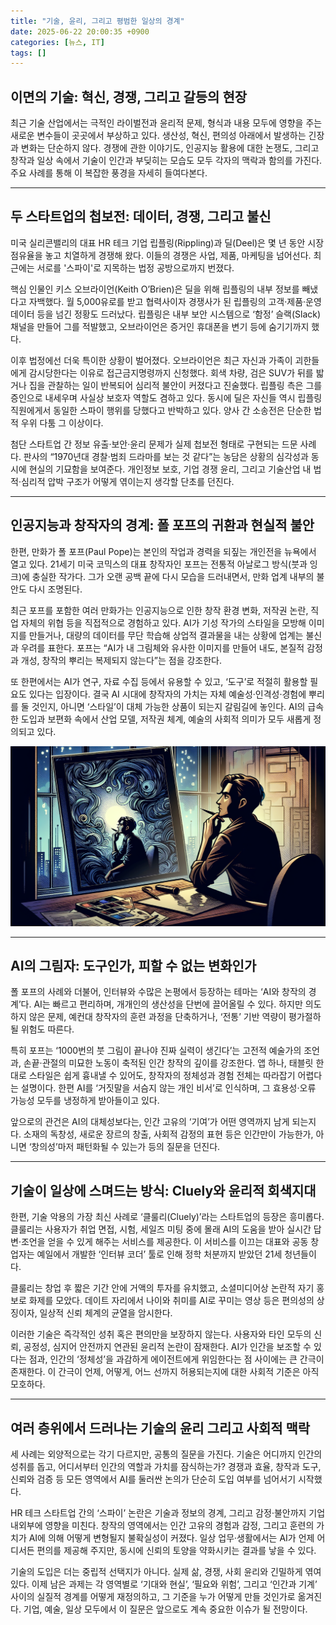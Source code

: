 ```yaml
---
title: "기술, 윤리, 그리고 평범한 일상의 경계"
date: 2025-06-22 20:00:35 +0900
categories: [뉴스, IT]
tags: []
---
```


## 이면의 기술: 혁신, 경쟁, 그리고 갈등의 현장

최근 기술 산업에서는 극적인 라이벌전과 윤리적 문제, 형식과 내용 모두에 영향을 주는 새로운 변수들이 곳곳에서 부상하고 있다. 생산성, 혁신, 편의성 아래에서 발생하는 긴장과 변화는 단순하지 않다. 경쟁에 관한 이야기도, 인공지능 활용에 대한 논쟁도, 그리고 창작과 일상 속에서 기술이 인간과 부딪히는 모습도 모두 각자의 맥락과 함의를 가진다. 주요 사례를 통해 이 복잡한 풍경을 자세히 들여다본다.

---

## 두 스타트업의 첩보전: 데이터, 경쟁, 그리고 불신

미국 실리콘밸리의 대표 HR 테크 기업 립플링(Rippling)과 딜(Deel)은 몇 년 동안 시장 점유율을 놓고 치열하게 경쟁해 왔다. 이들의 경쟁은 사업, 제품, 마케팅을 넘어선다. 최근에는 서로를 '스파이'로 지목하는 법정 공방으로까지 번졌다.

핵심 인물인 키스 오브라이언(Keith O’Brien)은 딜을 위해 립플링의 내부 정보를 빼냈다고 자백했다. 월 5,000유로를 받고 협력사이자 경쟁사가 된 립플링의 고객·제품·운영 데이터 등을 넘긴 정황도 드러났다. 립플링은 내부 보안 시스템으로 ‘함정’ 슬랙(Slack) 채널을 만들어 그를 적발했고, 오브라이언은 증거인 휴대폰을 변기 등에 숨기기까지 했다. 

이후 법정에선 더욱 특이한 상황이 벌어졌다. 오브라이언은 최근 자신과 가족이 괴한들에게 감시당한다는 이유로 접근금지명령까지 신청했다. 회색 차량, 검은 SUV가 뒤를 밟거나 집을 관찰하는 일이 반복되어 심리적 불안이 커졌다고 진술했다. 립플링 측은 그를 증인으로 내세우며 사실상 보호자 역할도 겸하고 있다. 동시에 딜은 자신들 역시 립플링 직원에게서 동일한 스파이 행위를 당했다고 반박하고 있다. 양사 간 소송전은 단순한 법적 우위 다툼 그 이상이다. 

첨단 스타트업 간 정보 유출·보안·윤리 문제가 실제 첩보전 형태로 구현되는 드문 사례다. 판사의 “1970년대 경찰·범죄 드라마를 보는 것 같다”는 농담은 상황의 심각성과 동시에 현실의 기묘함을 보여준다. 개인정보 보호, 기업 경쟁 윤리, 그리고 기술산업 내 법적·심리적 압박 구조가 어떻게 엮이는지 생각할 단초를 던진다.

---

## 인공지능과 창작자의 경계: 폴 포프의 귀환과 현실적 불안

한편, 만화가 폴 포프(Paul Pope)는 본인의 작업과 경력을 되짚는 개인전을 뉴욕에서 열고 있다. 21세기 미국 코믹스의 대표 창작자인 포프는 전통적 아날로그 방식(붓과 잉크)에 충실한 작가다. 그가 오랜 공백 끝에 다시 모습을 드러내면서, 만화 업계 내부의 불안도 다시 조명된다. 

최근 포프를 포함한 여러 만화가는 인공지능으로 인한 창작 환경 변화, 저작권 논란, 직업 자체의 위협 등을 직접적으로 경험하고 있다. AI가 기성 작가의 스타일을 모방해 이미지를 만들거나, 대량의 데이터를 무단 학습해 상업적 결과물을 내는 상황에 업계는 불신과 우려를 표한다. 포프는 “AI가 내 그림체와 유사한 이미지를 만들어 내도, 본질적 감정과 개성, 창작의 뿌리는 복제되지 않는다”는 점을 강조한다. 

또 한편에서는 AI가 연구, 자료 수집 등에서 유용할 수 있고, ‘도구’로 적절히 활용할 필요도 있다는 입장이다. 결국 AI 시대에 창작자의 가치는 자체 예술성·인격성·경험에 뿌리를 둘 것인지, 아니면 ‘스타일’이 대체 가능한 상품이 되는지 갈림길에 놓인다. AI의 급속한 도입과 보편화 속에서 산업 모델, 저작권 체계, 예술의 사회적 의미가 모두 새롭게 정의되고 있다.

![어두운 방 안에서 창문을 바라보는 만화가, 배경에는 구불구불한 잉크와 디지털 픽셀이 흐른다](assets/img/2025-06-22-b97f45a1-baba-4438-befb-4fad7fb04d75/1750590088085.png)

---

## AI의 그림자: 도구인가, 피할 수 없는 변화인가

폴 포프의 사례와 더불어, 인터뷰와 수많은 논평에서 등장하는 테마는 ‘AI와 창작의 경계’다. AI는 빠르고 편리하며, 개개인의 생산성을 단번에 끌어올릴 수 있다. 하지만 의도하지 않은 문제, 예컨대 창작자의 훈련 과정을 단축하거나, ‘전통’ 기반 역량이 평가절하될 위험도 따른다.

특히 포프는 ‘1000번의 붓 그림이 끝나야 진짜 실력이 생긴다’는 고전적 예술가의 조언과, 손끝·관절의 미묘한 노동이 축적된 인간 창작의 깊이를 강조한다. 앱 하나, 태블릿 한 대로 스타일은 쉽게 흉내낼 수 있어도, 창작자의 정체성과 경험 전체는 따라잡기 어렵다는 설명이다. 한편 AI를 ‘거짓말을 서슴지 않는 개인 비서’로 인식하며, 그 효용성·오류 가능성 모두를 냉정하게 받아들이고 있다.

앞으로의 관건은 AI의 대체성보다는, 인간 고유의 ‘기여’가 어떤 영역까지 남게 되는지다. 소재의 독창성, 새로운 장르의 창출, 사회적 감정의 표현 등은 인간만이 가능한가, 아니면 ‘창의성’마저 패턴화될 수 있는가 등의 질문을 던진다.

---

## 기술이 일상에 스며드는 방식: Cluely와 윤리적 회색지대

한편, 기술 악용의 가장 최신 사례로 ‘클룰리(Cluely)’라는 스타트업의 등장은 흥미롭다. 클룰리는 사용자가 취업 면접, 시험, 세일즈 미팅 중에 몰래 AI의 도움을 받아 실시간 답변·조언을 얻을 수 있게 해주는 서비스를 제공한다. 이 서비스를 이끄는 대표와 공동 창업자는 예일에서 개발한 ‘인터뷰 코더’ 툴로 인해 정학 처분까지 받았던 21세 청년들이다.

클룰리는 창업 후 짧은 기간 안에 거액의 투자를 유치했고, 소셜미디어상 논란적 자기 홍보로 화제를 모았다. 데이트 자리에서 나이와 취미를 AI로 꾸미는 영상 등은 편의성의 상징이자, 일상적 신뢰 체계의 균열을 암시한다.

이러한 기술은 즉각적인 성취 혹은 편의만을 보장하지 않는다. 사용자와 타인 모두의 신뢰, 공정성, 심지어 안전까지 연관된 윤리적 논란이 잠재한다. AI가 인간을 보조할 수 있다는 점과, 인간의 ‘정체성’을 과감하게 에이전트에게 위임한다는 점 사이에는 큰 간극이 존재한다. 이 간극이 언제, 어떻게, 어느 선까지 허용되는지에 대한 사회적 기준은 아직 모호하다.

---

## 여러 층위에서 드러나는 기술의 윤리 그리고 사회적 맥락

세 사례는 외양적으로는 각기 다르지만, 공통의 질문을 가진다. 기술은 어디까지 인간의 성취를 돕고, 어디서부터 인간의 역할과 가치를 잠식하는가? 경쟁과 효율, 창작과 도구, 신뢰와 검증 등 모든 영역에서 AI를 둘러싼 논의가 단순히 도입 여부를 넘어서기 시작했다.

HR 테크 스타트업 간의 ‘스파이’ 논란은 기술과 정보의 경계, 그리고 감정·불안까지 기업 내외부에 영향을 미친다. 창작의 영역에서는 인간 고유의 경험과 감정, 그리고 훈련의 가치가 AI에 의해 어떻게 변형될지 불확실성이 커졌다. 일상 업무·생활에서는 AI가 언제 어디서든 편의를 제공해 주지만, 동시에 신뢰의 토양을 약화시키는 결과를 낳을 수 있다.

기술의 도입은 더는 중립적 선택지가 아니다. 실제 삶, 경쟁, 사회 윤리와 긴밀하게 엮여 있다. 이제 남은 과제는 각 영역별로 ‘기대와 현실’, ‘필요와 위험’, 그리고 ‘인간과 기계’ 사이의 실질적 경계를 어떻게 재정의하고, 그 기준을 누가 어떻게 만들 것인가로 옮겨진다. 기업, 예술, 일상 모두에서 이 질문은 앞으로도 계속 중요한 이슈가 될 전망이다.
